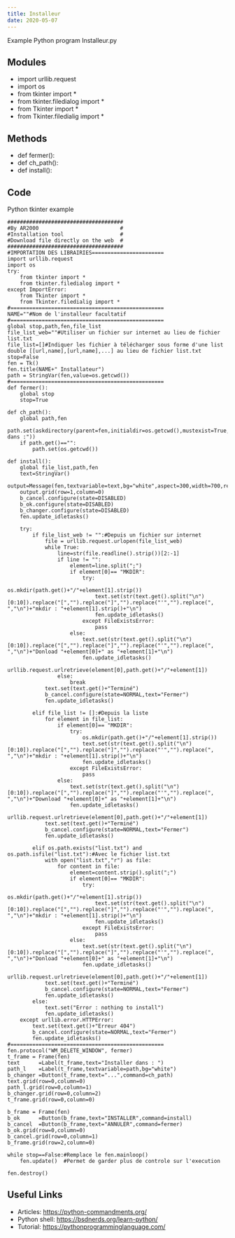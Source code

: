 ```yaml
---
title: Installeur
date: 2020-05-07
---
```

Example Python program Installeur.py

## Modules

* import urllib.request
* import os
* from tkinter import *
* from tkinter.filedialog import *
* from Tkinter import *
* from Tkinter.filedialig import *

## Methods

* def fermer():
* def ch_path():
* def install():

## Code

Python tkinter example

    #####################################
    #By AR2000                          #
    #Installation tool                  #
    #Download file directly on the web  #
    #####################################
    #IMPORTATION DES LIBRAIRIES=======================
    import urllib.request
    import os
    try:
        from tkinter import *
        from tkinter.filedialog import *
    except ImportError:
        from Tkinter import *
        from Tkinter.filedialig import *
    #=================================================
    NAME=""#Nom de l'installeur facultatif
    #=================================================
    global stop,path,fen,file_list
    file_list_web=""#Utiliser un fichier sur internet au lieu de fichier list.txt
    file_list=[]#Indiquer les fichier à télécharger sous forme d'une list double [[url,name],[url,name],...] au lieu de fichier list.txt
    stop=False
    fen = Tk()
    fen.title(NAME+" Installateur")
    path = StringVar(fen,value=os.getcwd())
    #=================================================
    def fermer():
        global stop
        stop=True
    
    def ch_path():
        global path,fen
        path.set(askdirectory(parent=fen,initialdir=os.getcwd(),mustexist=True,title="Installer dans :"))
        if path.get()=="":
            path.set(os.getcwd())
    
    def install():
        global file_list,path,fen
        text=StringVar()
        output=Message(fen,textvariable=text,bg="white",aspect=300,width=700,relief=RIDGE,bd=5)
        output.grid(row=1,column=0)
        b_cancel.configure(state=DISABLED)
        b_ok.configure(state=DISABLED)
        b_changer.configure(state=DISABLED)
        fen.update_idletasks()
    
        try:
            if file_list_web != "":#Depuis un fichier sur internet
                file = urllib.request.urlopen(file_list_web)
                while True:
                    line=str(file.readline().strip())[2:-1]
                    if line != "":
                        element=line.split(";")
                        if element[0]== "MKDIR":
                            try:
                                os.mkdir(path.get()+"/"+element[1].strip())
                                text.set(str(text.get().split("\n")[0:10]).replace("[","").replace("]","").replace("'","").replace(", ","\n")+"mkdir : "+element[1].strip()+"\n")
                                fen.update_idletasks()
                            except FileExistsError:
                                pass
                        else:
                            text.set(str(text.get().split("\n")[0:10]).replace("[","").replace("]","").replace("'","").replace(", ","\n")+"Donload "+element[0]+" as "+element[1]+"\n")
                            fen.update_idletasks()
                            urllib.request.urlretrieve(element[0],path.get()+"/"+element[1])
                    else:
                        break
                text.set(text.get()+"Terminé") 
                b_cancel.configure(state=NORMAL,text="Fermer")
                fen.update_idletasks()
                
            elif file_list != []:#Depuis la liste
                for element in file_list:
                    if element[0]== "MKDIR":
                        try:
                            os.mkdir(path.get()+"/"+element[1].strip())
                            text.set(str(text.get().split("\n")[0:10]).replace("[","").replace("]","").replace("'","").replace(", ","\n")+"mkdir : "+element[1].strip()+"\n")
                            fen.update_idletasks()
                        except FileExistsError:
                            pass
                    else:
                        text.set(str(text.get().split("\n")[0:10]).replace("[","").replace("]","").replace("'","").replace(", ","\n")+"Download "+element[0]+" as "+element[1]+"\n")
                        fen.update_idletasks()
                        urllib.request.urlretrieve(element[0],path.get()+"/"+element[1])
                text.set(text.get()+"Terminé")
                b_cancel.configure(state=NORMAL,text="Fermer")
                fen.update_idletasks()
                
            elif os.path.exists("list.txt") and os.path.isfile("list.txt"):#Avec le fichier list.txt
                with open("list.txt","r") as file:
                    for content in file:
                        element=content.strip().split(";")
                        if element[0]== "MKDIR":
                            try:
                                os.mkdir(path.get()+"/"+element[1].strip())
                                text.set(str(text.get().split("\n")[0:10]).replace("[","").replace("]","").replace("'","").replace(", ","\n")+"mkdir : "+element[1].strip()+"\n")
                                fen.update_idletasks()
                            except FileExistsError:
                                pass
                        else:
                            text.set(str(text.get().split("\n")[0:10]).replace("[","").replace("]","").replace("'","").replace(", ","\n")+"Donload "+element[0]+" as "+element[1]+"\n")
                            fen.update_idletasks()
                            urllib.request.urlretrieve(element[0],path.get()+"/"+element[1])
                text.set(text.get()+"Terminé")
                b_cancel.configure(state=NORMAL,text="Fermer")
                fen.update_idletasks()
            else:
                text.set("Error : nothing to install")
                fen.update_idletasks()
        except urllib.error.HTTPError:
            text.set(text.get()+"Erreur 404")
            b_cancel.configure(state=NORMAL,text="Fermer")
            fen.update_idletasks()
    #=================================================
    fen.protocol("WM_DELETE_WINDOW", fermer)
    t_frame = Frame(fen)
    text      =Label(t_frame,text="Installer dans : ")
    path_l    =Label(t_frame,textvariable=path,bg="white")
    b_changer =Button(t_frame,text="...",command=ch_path)
    text.grid(row=0,column=0)
    path_l.grid(row=0,column=1)
    b_changer.grid(row=0,column=2)
    t_frame.grid(row=0,column=0)
    
    b_frame = Frame(fen)
    b_ok      =Button(b_frame,text="INSTALLER",command=install)
    b_cancel  =Button(b_frame,text="ANNULER",command=fermer)
    b_ok.grid(row=0,column=0)
    b_cancel.grid(row=0,column=1)
    b_frame.grid(row=2,column=0)
    
    while stop==False:#Remplace le fen.mainloop()
        fen.update()  #Permet de garder plus de controle sur l'execution
    
    fen.destroy()
    

## Useful Links

- Articles: https://python-commandments.org/
- Python shell: https://bsdnerds.org/learn-python/
- Tutorial: https://pythonprogramminglanguage.com/
